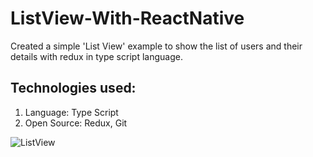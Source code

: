 # ListView-With-ReactNative
Created a simple 'List View' example to show the list of users and their details with redux in type script language.

## Technologies used:
  1. Language: Type Script
  2. Open Source: Redux, Git



![ListView](https://user-images.githubusercontent.com/29178012/205894743-6966baeb-b3ac-4b05-982b-87484ef20673.svg)
